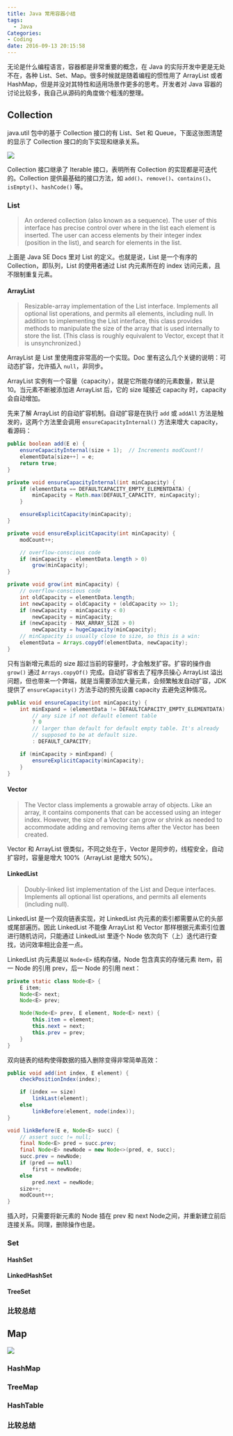 ```yaml
---
title: Java 常用容器小结
tags:
  - Java
Categories:
- Coding
date: 2016-09-13 20:15:58
---
```



无论是什么编程语言，容器都是非常重要的概念，在 Java 的实际开发中更是无处不在，各种 List、Set、Map。很多时候就是随着编程的惯性用了 ArrayList 或者 HashMap，但是并没对其特性和适用场景作更多的思考。开发者对 Java 容器的讨论比较多，我自己从源码的角度做个粗浅的整理。

<!-- more -->

## Collection

java.util 包中的基于 Collection 接口的有 List、Set 和 Queue，下面这张图清楚的显示了 Collection 接口的向下实现和继承关系。

![](https://o70e8d1kb.qnssl.com/java-collection-hierarchy.png)

Collection 接口继承了 Iterable 接口，表明所有 Collection 的实现都是可迭代的。Collection 提供最基础的接口方法，如 `add()`、`remove()`、`contains()`、`isEmpty()`、`hashCode()` 等。

### List

> An ordered collection (also known as a sequence). The user of this interface has precise control over where in the list each element is inserted. The user can access elements by their integer index (position in the list), and search for elements in the list.

上面是 Java SE Docs 里对 List 的定义。也就是说，List 是一个有序的 Collection，即队列，List 的使用者通过 List 内元素所在的 index 访问元素，且不限制重复元素。

#### ArrayList

> Resizable-array implementation of the List interface. Implements all optional list operations, and permits all elements, including null. In addition to implementing the List interface, this class provides methods to manipulate the size of the array that is used internally to store the list. (This class is roughly equivalent to Vector, except that it is unsynchronized.)

ArrayList 是 List 里使用度非常高的一个实现。Doc 里有这么几个关键的说明：可动态扩容，允许插入 `null`，非同步。

ArrayList 实例有一个容量（capacity），就是它所能存储的元素数量，默认是 10。当元素不断被添加进 ArrayList 后，它的 size 域接近 capacity 时，capacity 会自动增加。

先来了解 ArrayList 的自动扩容机制。自动扩容是在执行 `add` 或 `addAll` 方法是触发的，这两个方法里会调用 `ensureCapacityInternal()` 方法来增大 capacity，看源码：

```java
public boolean add(E e) {
    ensureCapacityInternal(size + 1);  // Increments modCount!!
    elementData[size++] = e;
    return true;
}

private void ensureCapacityInternal(int minCapacity) {
    if (elementData == DEFAULTCAPACITY_EMPTY_ELEMENTDATA) {
        minCapacity = Math.max(DEFAULT_CAPACITY, minCapacity);
    }

    ensureExplicitCapacity(minCapacity);
}

private void ensureExplicitCapacity(int minCapacity) {
    modCount++;

    // overflow-conscious code
    if (minCapacity - elementData.length > 0)
        grow(minCapacity);
}

private void grow(int minCapacity) {
    // overflow-conscious code
    int oldCapacity = elementData.length;
    int newCapacity = oldCapacity + (oldCapacity >> 1);
    if (newCapacity - minCapacity < 0)
        newCapacity = minCapacity;
    if (newCapacity - MAX_ARRAY_SIZE > 0)
        newCapacity = hugeCapacity(minCapacity);
    // minCapacity is usually close to size, so this is a win:
    elementData = Arrays.copyOf(elementData, newCapacity);
}
```

只有当新增元素后的 size 超过当前的容量时，才会触发扩容。扩容的操作由 `grow()` 通过 `Arrays.copyOf()` 完成。自动扩容省去了程序员操心 ArrayList 溢出问题，但也带来一个弊端，就是当需要添加大量元素，会频繁触发自动扩容，JDK 提供了 `ensureCapacity()` 方法手动的预先设置 capacity 去避免这种情况。

```java
public void ensureCapacity(int minCapacity) {
    int minExpand = (elementData != DEFAULTCAPACITY_EMPTY_ELEMENTDATA)
        // any size if not default element table
        ? 0
        // larger than default for default empty table. It's already
        // supposed to be at default size.
        : DEFAULT_CAPACITY;

    if (minCapacity > minExpand) {
        ensureExplicitCapacity(minCapacity);
    }
}
```

#### Vector

> The Vector class implements a growable array of objects. Like an array, it contains components that can be accessed using an integer index. However, the size of a Vector can grow or shrink as needed to accommodate adding and removing items after the Vector has been created.

Vector 和 ArrayList 很类似，不同之处在于，Vector 是同步的，线程安全，自动扩容时，容量是增大 100%（ArrayList 是增大 50%）。

#### LinkedList

> Doubly-linked list implementation of the List and Deque interfaces. Implements all optional list operations, and permits all elements (including null).

LinkedList 是一个双向链表实现，对 LinkedList 内元素的索引都需要从它的头部或尾部遍历。因此 LinkedList 不能像 ArrayList 和 Vector 那样根据元素索引位置进行随机访问，只能通过 LinkedList 里逐个 Node 依次向下（上）迭代进行查找，访问效率相比会差一点。

LinkedList 内元素是以 `Node<E>` 结构存储，Node 包含真实的存储元素 item，前一 Node 的引用 prev，后一 Node 的引用 next：

```java
private static class Node<E> {
    E item;
    Node<E> next;
    Node<E> prev;

    Node(Node<E> prev, E element, Node<E> next) {
        this.item = element;
        this.next = next;
        this.prev = prev;
    }
}
```

双向链表的结构使得数据的插入删除变得非常简单高效：

```java
public void add(int index, E element) {
    checkPositionIndex(index);

    if (index == size)
        linkLast(element);
    else
        linkBefore(element, node(index));
}

void linkBefore(E e, Node<E> succ) {
    // assert succ != null;
    final Node<E> pred = succ.prev;
    final Node<E> newNode = new Node<>(pred, e, succ);
    succ.prev = newNode;
    if (pred == null)
        first = newNode;
    else
        pred.next = newNode;
    size++;
    modCount++;
}
```

插入时，只需要将新元素的 Node 插在 prev 和 next Node之间，并重新建立前后连接关系。同理，删除操作也是。

### Set

#### HashSet

#### LinkedHashSet

#### TreeSet

### 比较总结

## Map

![](https://o70e8d1kb.qnssl.com/java-map-hierarchy.png)

### HashMap

### TreeMap

### HashTable

### 比较总结